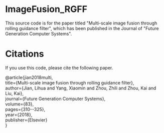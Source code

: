 # ImageFusion_RGFF
This source code is for the paper titled "Multi-scale image fusion through rolling guidance filter", which has been published in the Journal of "Future Generation Computer Systems".

# Citations
If you use this code, please cite the following paper.

@article{jian2018multi,\
  title={Multi-scale image fusion through rolling guidance filter},\
  author={Jian, Lihua and Yang, Xiaomin and Zhou, Zhili and Zhou, Kai and Liu, Kai},\
  journal={Future Generation Computer Systems},\
  volume={83},\
  pages={310--325},\
  year={2018},\
  publisher={Elsevier}\
}
